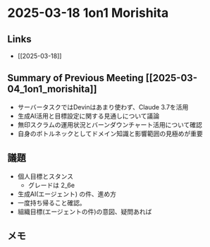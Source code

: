 # 2025-03-18 1on1 Morishita

## Links

- [[2025-03-18]]

## Summary of Previous Meeting [[2025-03-04_1on1_morishita]]

- サーバータスクではDevinはあまり使わず、Claude 3.7を活用
- 生成AI活用と目標設定に関する見通しについて議論
- 無印スクラムの運用状況とバーンダウンチャート活用について確認
- 自身のボトルネックとしてドメイン知識と影響範囲の見極めが重要

## 議題

- 個人目標とスタンス
	- グレードは 2_6e
- 生成AI(エージェント) の件、進め方
- 一度持ち帰ること確認。
- 組織目標(エージェントの件)の意図、疑問あれば

## メモ

